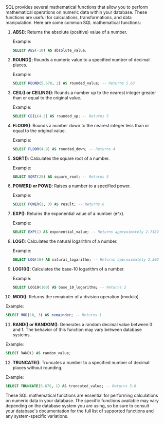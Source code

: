 SQL provides several mathematical functions that allow you to perform mathematical operations on numeric data within your database. These functions are useful for calculations, transformations, and data manipulation. Here are some common SQL mathematical functions:

1. **ABS()**: Returns the absolute (positive) value of a number.

   Example:
   ```sql
   SELECT ABS(-10) AS absolute_value;
   ```

2. **ROUND()**: Rounds a numeric value to a specified number of decimal places.

   Example:
   ```sql
   SELECT ROUND(5.678, 2) AS rounded_value; -- Returns 5.68
   ```

3. **CEIL() or CEILING()**: Rounds a number up to the nearest integer greater than or equal to the original value.

   Example:
   ```sql
   SELECT CEIL(4.3) AS rounded_up; -- Returns 5
   ```

4. **FLOOR()**: Rounds a number down to the nearest integer less than or equal to the original value.

   Example:
   ```sql
   SELECT FLOOR(4.9) AS rounded_down; -- Returns 4
   ```

5. **SQRT()**: Calculates the square root of a number.

   Example:
   ```sql
   SELECT SQRT(25) AS square_root; -- Returns 5
   ```

6. **POWER() or POW()**: Raises a number to a specified power.

   Example:
   ```sql
   SELECT POWER(2, 3) AS result; -- Returns 8
   ```

7. **EXP()**: Returns the exponential value of a number (e^x).

   Example:
   ```sql
   SELECT EXP(1) AS exponential_value; -- Returns approximately 2.71828
   ```

8. **LOG()**: Calculates the natural logarithm of a number.

   Example:
   ```sql
   SELECT LOG(10) AS natural_logarithm; -- Returns approximately 2.30259
   ```

9. **LOG10()**: Calculates the base-10 logarithm of a number.

   Example:
   ```sql
   SELECT LOG10(100) AS base_10_logarithm; -- Returns 2
   ```

10. **MOD()**: Returns the remainder of a division operation (modulo).

   Example:
   ```sql
   SELECT MOD(10, 3) AS remainder; -- Returns 1
   ```

11. **RAND() or RANDOM()**: Generates a random decimal value between 0 and 1. The behavior of this function may vary between database systems.

   Example:
   ```sql
   SELECT RAND() AS random_value;
   ```

12. **TRUNCATE()**: Truncates a number to a specified number of decimal places without rounding.

   Example:
   ```sql
   SELECT TRUNCATE(5.678, 1) AS truncated_value; -- Returns 5.6
   ```

These SQL mathematical functions are essential for performing calculations on numeric data in your database. The specific functions available may vary depending on the database system you are using, so be sure to consult your database's documentation for the full list of supported functions and any system-specific variations.